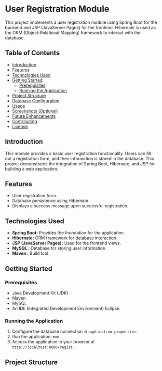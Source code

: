 # User Registration Module 
This project implements a user registration module using Spring Boot for the backend and JSP (JavaServer Pages) for the frontend.  Hibernate is used as the ORM (Object-Relational Mapping) framework to interact with the database.

## Table of Contents

-   [Introduction](#introduction)
-   [Features](#features)
-   [Technologies Used](#technologies-used)
-   [Getting Started](#getting-started)
    -   [Prerequisites](#prerequisites)
    -   [Running the Application](#running-the-application)
-   [Project Structure](#project-structure)
-   [Database Configuration](#database-configuration)
-   [Usage](#usage)
-   [Screenshots (Optional)](#screenshots)
-   [Future Enhancements](#future-enhancements)
-   [Contributing](#contributing)
-   [License](#license)

## Introduction

This module provides a basic user registration functionality. Users can fill out a registration form, and their information is stored in the database.  This project demonstrates the integration of Spring Boot, Hibernate, and JSP for building a web application.

## Features

-   User registration form.
-   Database persistence using Hibernate.
-   Displays a success message upon successful registration.

## Technologies Used

-   **Spring Boot:**  Provides the foundation for the application.
-   **Hibernate:** ORM framework for database interaction.
-   **JSP (JavaServer Pages):**  Used for the frontend views.
-   **MySQL :** Database for storing user information. 
-   **Maven :** Build tool. 

## Getting Started

### Prerequisites

-   Java Development Kit (JDK) 
-   Maven 
-   MySQL 
-   An IDE (Integrated Development Environment)  Eclipse.

### Running the Application

1.  Configure the database connection in `application.properties`.
2.  Run the application: `mvn` 
3.  Access the application in your browser at `http://localhost:8080/regist`.

## Project Structure
